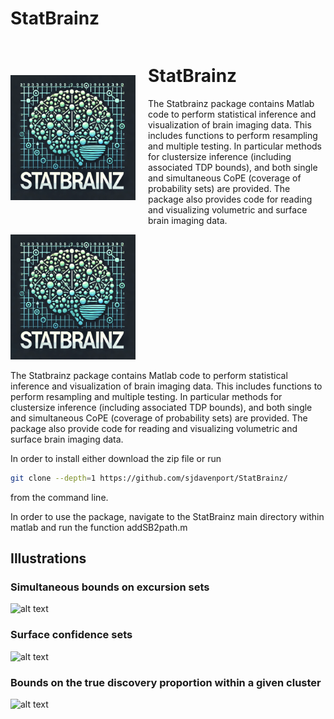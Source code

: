 # StatBrainz
<div style="display: flex; align-items: center;">
  <img src="https://github.com/sjdavenport/StatBrainz/blob/main/BrainImages/Other/logo.png" alt="Logo" width="200" height="200" style="margin-right: 20px;">
  <div>
    <h1>StatBrainz</h1>
    <p>
      The Statbrainz package contains Matlab code to perform statistical inference and visualization of brain imaging data. 
      This includes functions to perform resampling and multiple testing. In particular methods for clustersize inference 
      (including associated TDP bounds), and both single and simultaneous CoPE (coverage of probability sets) are provided. 
      The package also provides code for reading and visualizing volumetric and surface brain imaging data.
    </p>
  </div>
</div>


<img src="https://github.com/sjdavenport/StatBrainz/blob/main/BrainImages/Other/logo.png" alt="Logo" width="200" height="200">

The Statbrainz package contains Matlab code to perform statistical inference and visualization of brain imaging data. 
This includes functions to perform resampling and multiple testing. In particular methods for clustersize inference 
(including associated TDP bounds), and both single and simultaneous CoPE (coverage of probability sets) are provided. 
The package also provide code for reading and visualizing volumetric and surface brain imaging data.

In order to install either download the zip file or run
```bash
git clone --depth=1 https://github.com/sjdavenport/StatBrainz/ 
```
from the command line.

In order to use the package, navigate to the StatBrainz main directory within matlab
and run the function addSB2path.m

## Illustrations
### Simultaneous bounds on excursion sets
![alt text](https://github.com/sjdavenport/StatBrainz/blob/main/BrainImages/Other/clustersizevsCIs2.png)

### Surface confidence sets
![alt text](https://github.com/sjdavenport/StatBrainz/blob/main/BrainImages/Other/surface_crs.png)

### Bounds on the true discovery proportion within a given cluster
![alt text](https://github.com/sjdavenport/StatBrainz/blob/main/BrainImages/Other/ctdp.png)
